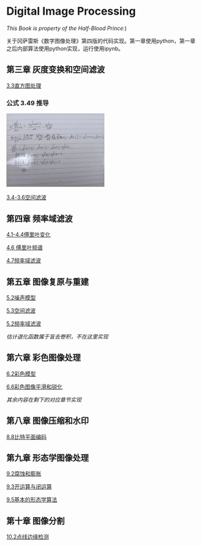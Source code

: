 # Digital Image Processing

*This Book is property of the Half-Blood Prince*:)

关于冈萨雷斯《数字图像处理》第四版的代码实现。第一章使用python，第一章之后内部算法使用python实现，运行使用ipynb。

## 第三章 灰度变换和空间滤波
[3.3直方图处理](.\灰度变换与空间滤波\hist_demo.py)

### 公式 3.49 推导

<img src="assets/lapras-1653658573462.jpg" alt="lapras" style="zoom: 25%;" />

[3.4-3.6空间滤波](.\灰度变换与空间滤波\filter_demo.py)

## 第四章 频率域滤波

[4.1-4.4傅里叶变化](./频率域滤波/fft.md)

[4.6 傅里叶频谱](./频率域滤波/FFT.ipynb)

[4.7频率域滤波](./频率域滤波/FFT.ipynb)

## 第五章 图像复原与重建

[5.2噪声模型](./图像复原与重建/IR.ipynb)

[5.3空间滤波](./图像复原与重建/IR.ipynb)

[5.2频率域滤波](./图像复原与重建/IR.ipynb)

*估计退化函数属于盲去卷积，不在这里实现*

## 第六章 彩色图像处理

[6.2彩色模型](./彩色图像处理/CIP.ipynb)

[6.6彩色图像平滑和锐化](./彩色图像处理/CIP.ipynb)

*其余内容在剩下的对应章节实现*
## 第八章 图像压缩和水印

[8.8比特平面编码](./图片压缩和水印/imagecompression.ipynb)

## 第九章 形态学图像处理

[9.2腐蚀和膨胀](./形态学图像处理/MorphologicalImageProcessing.ipynb)

[9.3开运算与闭运算](./形态学图像处理/MorphologicalImageProcessing.ipynb)

[9.5基本的形态学算法](./形态学图像处理/MorphologicalImageProcessing.ipynb)

## 第十章  图像分割

[10.2点线边缘检测](./图像分割/imagesegmentation.ipynb)